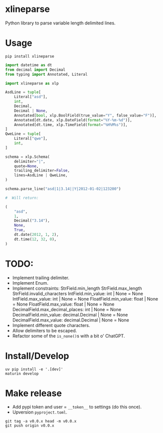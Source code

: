 # xlineparse

Python library to parse variable length delimited lines.

# Usage

```shell
pip install xlineparse
```

```python
import datetime as dt
from decimal import Decimal
from typing import Annotated, Literal

import xlineparse as xlp

AsdLine = tuple[
    Literal["asd"],
    int,
    Decimal,
    Decimal | None,
    Annotated[bool, xlp.BoolField(true_value="Y", false_value="F")],
    Annotated[dt.date, xlp.DateField(format="%Y-%m-%d")],
    Annotated[dt.time, xlp.TimeField(format="%H%M%s")],
]
QweLine = tuple[
    Literal["qwe"],
    int,
]

schema = xlp.Schema(
    delimiter="|",
    quote=None,
    trailing_delimiter=False,
    lines=AsdLine | QweLine,
)

schema.parse_line("asd|1|3.14||Y|2012-01-02|123200")

#  Will return:

(
    "asd",
    1,
    Decimal("3.14"),
    None,
    True,
    dt.date(2012, 1, 2),
    dt.time(12, 32, 0),
)
```

# TODO:

- Implement trailing delimiter.
- Implement Enum.
- Implement constraints:
    StrField.min_length
    StrField.max_length
    StrField.invalid_characters
    IntField.min_value: int | None = None
    IntField.max_value: int | None = None
    FloatField.min_value: float | None = None
    FloatField.max_value: float | None = None
    DecimalField.max_decimal_places: int | None = None
    DecimalField.min_value: decimal.Decimal | None = None
    DecimalField.max_value: decimal.Decimal | None = None
- Implement different quote characters.
- Allow delimiters to be escaped.
- Refactor some of the `is_none()`s with a bit o' ChatGPT.

# Install/Develop

```shell
uv pip install -e '.[dev]'
maturin develop
```

# Make release

- Add pypi token and user = `__token__` to settings (do this once).
- Upversion `pyproject.toml`.

```shell
git tag -a v0.0.x head -m v0.0.x
git push origin v0.0.x
```
